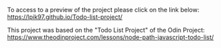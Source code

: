 To access to a preview of the project please click on the link below: https://lpik97.github.io/Todo-list-project/

This project was based on the "Todo List Project" of the Odin Project: https://www.theodinproject.com/lessons/node-path-javascript-todo-list/
